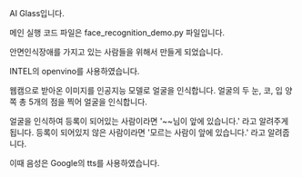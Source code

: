 AI Glass입니다.

메인 실행 코드 파일은 face_recognition_demo.py 파일입니다.

안면인식장애를 가지고 있는 사람들을 위해서 만들게 되었습니다.

INTEL의 openvino를 사용하였습니다.

웹캠으로 받아온 이미지를 인공지능 모델로 얼굴을 인식합니다.
얼굴의 두 눈, 코, 입 양쪽 총 5개의 점을 찍어 얼굴을 인식합니다.

얼굴을 인식하여 등록이 되어있는 사람이라면 '~~님이 앞에 있습니다.' 라고 알려주게 됩니다.
등록이 되어있지 않은 사람이라면 '모르는 사람이 앞에 있습니다.' 라고 알려줍니다.

이때 음성은 Google의 tts를 사용하였습니다.